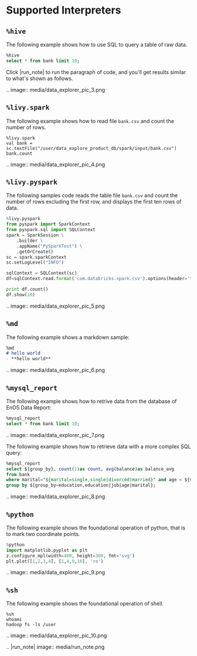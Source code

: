 # Supported Interpreters

## `%hive`

The following example shows how to use SQL to query a table of raw data.

```sql
%hive
select * from bank limit 10;
```

Click |run_note| to run the paragraph of code, and you'll get results similar to what's shown as follows.

.. image:: media/data_explorer_pic_3.png

## `%livy.spark`

The following example shows how to read file `bank.csv` and count the number of rows.

```
%livy.spark
val bank = sc.textFile("/user/data_explore_product_db/spark/input/bank.csv")
bank.count
```

.. image:: media/data_explorer_pic_4.png

## `%livy.pyspark`

The following samples code reads the table file `bank.csv` and count the number of rows excluding the first row, and displays the first ten rows of data.

```python
%livy.pyspark
from pyspark import SparkContext
from pyspark.sql import SQLContext
spark = SparkSession \
    .builder \
    .appName("PySparkTest") \
    .getOrCreate()
sc = spark.sparkContext
sc.setLogLevel("INFO")

sqlContext = SQLContext(sc)
df=sqlContext.read.format('com.databricks.spark.csv').options(header='true', inferschema='true').load("/user/data_explore_product_db/pyspark/input/bank.csv")

print df.count()
df.show(10)
```

.. image:: media/data_explorer_pic_5.png

## `%md`

The following example shows a markdown sample:

```markdown
%md
# hello world
- **hello world**
```

.. image:: media/data_explorer_pic_6.png

## `%mysql_report`

The following example shows how to retrive data from the database of EnOS Data Report:

```sql
%mysql_report
select * from bank limit 10;
```

.. image:: media/data_explorer_pic_7.png

The following example shows how to retrieve data with a more complex SQL query:

```sql
%mysql_report
select ${group_by}, count(1)as count, avg(balance)as balance_avg
from bank
where marital="${marital=single,single|divorced|married}" and age < ${maxAge=50}
group by ${group_by=education,education|job|age|marital};
```

.. image:: media/data_explorer_pic_8.png

## `%python`

The following example shows the foundational operation of python, that is to mark two coordinate points.

```python
%python
import matplotlib.pyplot as plt
z.configure_mpl(width=400, height=300, fmt='svg')
plt.plot([1,2,3,4], [1,4,9,16], 'ro')
```

.. image:: media/data_explorer_pic_9.png

## `%sh`

The following example shows the foundational operation of shell.

```
%sh
whoami
hadoop fs -ls /user
```

.. image:: media/data_explorer_pic_10.png

.. |run_note| image:: media/run_note.png

<!--end-->
